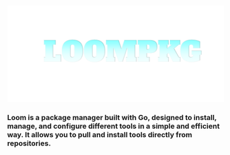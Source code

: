 ![Logo](./Logo.png)

### Loom is a package manager built with Go, designed to install, manage, and configure different tools in a simple and efficient way. It allows you to pull and install tools directly from repositories.
